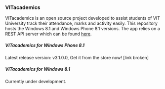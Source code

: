 ### VITacademics
VITacademics is an open source project developed to assist students of VIT University track their attendance, marks and activity easily. This repository hosts the Windows 8.1 and Windows Phone 8.1 versions. The app relies on a REST API server which can be found [here](https://github.com/aneesh-neelam/VITacademics).

##### VITacademics for Windows Phone 8.1

Latest release version: v3.1.0.0, Get it from the store now! [link broken]

##### VITacademics for Windows 8.1

Currently under development.
